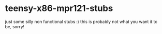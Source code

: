 # teensy-x86-mpr121-stubs
just some silly non functional stubs :) this is probably not what you want it to be, sorry!
